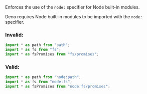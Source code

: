 Enforces the use of the `node:` specifier for Node built-in modules.

Deno requires Node built-in modules to be imported with the `node:` specifier.

### Invalid:

```typescript
import * as path from "path";
import * as fs from "fs";
import * as fsPromises from "fs/promises";
```

### Valid:

```typescript
import * as path from "node:path";
import * as fs from "node:fs";
import * as fsPromises from "node:fs/promises";
```

